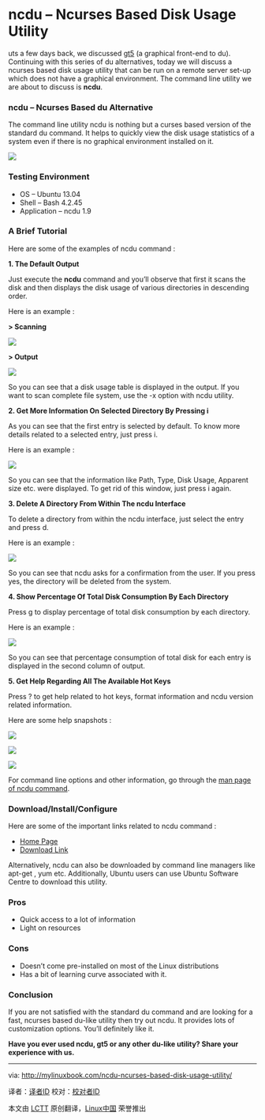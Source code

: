ncdu – Ncurses Based Disk Usage Utility
================================================================================
uts a few days back, we discussed [gt5][1] (a graphical front-end to du). Continuing with this series of du alternatives, today we will discuss a ncurses based disk usage utility that can be run on a remote server set-up which does not have a graphical environment. The command line utility we are about to discuss is **ncdu**.

### ncdu – Ncurses Based du Alternative ###

The command line utility ncdu is nothing but a curses based version of the standard du command. It helps to quickly view the disk usage statistics of a system even if there is no graphical environment installed on it.

![](http://mylinuxbook.com/wp-content/uploads/2013/10/ncdu-main.png)

### Testing Environment ###

- OS – Ubuntu 13.04
- Shell – Bash 4.2.45
- Application – ncdu 1.9

### A Brief Tutorial ###

Here are some of the examples of ncdu command :

**1. The Default Output**

Just execute the **ncdu** command and you’ll observe that first it scans the disk and then displays the disk usage of various directories in descending order.

Here is an example :

**> Scanning**

![](http://mylinuxbook.com/wp-content/uploads/2013/10/ncdu-0.png)

**> Output**

![](http://mylinuxbook.com/wp-content/uploads/2013/10/ncdu-1.png)

So you can see that a disk usage table is displayed in the output. If you want to scan complete file system, use the -x option with ncdu utility.

**2. Get More Information On Selected Directory By Pressing i**

As you can see that the first entry is selected by default. To know more details related to a selected entry, just press i.

Here is an example :

![](http://mylinuxbook.com/wp-content/uploads/2013/10/ncdu-2.png)

So you can see that the information like Path, Type, Disk Usage, Apparent size etc. were displayed. To get rid of this window, just press i again.

**3. Delete A Directory From Within The ncdu Interface**

To delete a directory from within the ncdu interface, just select the entry and press d.

Here is an example :

![](http://mylinuxbook.com/wp-content/uploads/2013/10/ncdu-3.png)

So you can see that ncdu asks for a confirmation from the user. If you press yes, the directory will be deleted from the system.

**4. Show Percentage Of Total Disk Consumption By Each Directory**

Press g to display percentage of total disk consumption by each directory.

Here is an example :

![](http://mylinuxbook.com/wp-content/uploads/2013/10/ncdu-4.png)

So you can see that percentage consumption of total disk for each entry is displayed in the second column of output.

**5. Get Help Regarding All The Available Hot Keys**

Press ? to get help related to hot keys, format information and ncdu version related information.

Here are some help snapshots :

![](http://mylinuxbook.com/wp-content/uploads/2013/10/ncdu-5-1.png)

![](http://mylinuxbook.com/wp-content/uploads/2013/10/ncdu-5-2.png)

![](http://mylinuxbook.com/wp-content/uploads/2013/10/ncdu-5-3.png)

For command line options and other information, go through the [man page of ncdu command][2].

### Download/Install/Configure ###

Here are some of the important links related to ncdu command :

- [Home Page][3]
- [Download Link][4]

Alternatively, ncdu can also be downloaded by command line managers like apt-get , yum etc. Additionally, Ubuntu users can use Ubuntu Software Centre to download this utility.

### Pros ###

- Quick access to a lot of information
- Light on resources

### Cons ###

- Doesn’t come pre-installed on most of the Linux distributions
- Has a bit of learning curve associated with it.

### Conclusion ###

If you are not satisfied with the standard du command and are looking for a fast, ncurses based du-like utility then try out ncdu. It provides lots of customization options. You’ll definitely like it.

**Have you ever used ncdu, gt5 or any other du-like utility? Share your experience with us.**

--------------------------------------------------------------------------------

via: http://mylinuxbook.com/ncdu-ncurses-based-disk-usage-utility/

译者：[译者ID](https://github.com/译者ID) 校对：[校对者ID](https://github.com/校对者ID)

本文由 [LCTT](https://github.com/LCTT/TranslateProject) 原创翻译，[Linux中国](http://linux.cn/) 荣誉推出

[1]:http://mylinuxbook.com/gt5-a-graphical-alternative-to-du/
[2]:http://linux.die.net/man/1/ncdu
[3]:http://dev.yorhel.nl/ncdu
[4]:http://dev.yorhel.nl/ncdu